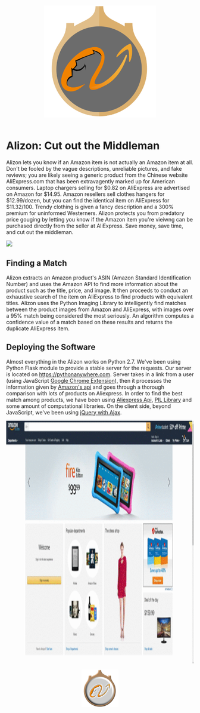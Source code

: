 <p align="center">
    <img src="docs/images/logo.png" height="300" />
  <br><br>
</p>

Alizon: Cut out the Middleman
===========================
Alizon lets you know if an Amazon item is not actually an Amazon item at all. Don't be fooled by the vague descriptions, unreliable pictures, and fake reviews; you are likely seeing a generic product from the Chinese website AliExpress.com that has been extravagently marked up for American consumers. Laptop chargers selling for $0.82 on AliExpress are advertised on Amazon for $14.95. Amazon resellers sell clothes hangers for $12.99/dozen, but you can find the identical item on AliExpress for $11.32/100. Trendy clothing is given a fancy description and a 300% premium for uninformed Westerners. Alizon protects you from predatory price gouging by letting you know if the Amazon item you're vieiwng can be purchased directly from the seller at AliExpress. Save money, save time, and cut out the middleman.

<img src="docs/images/comparisons.gif" />

Finding a Match
----------------------
Alizon extracts an Amazon product's ASIN (Amazon Standard Identification Number) and uses the Amazon API to find more information about the product such as the title, price, and image. It then proceeds to conduct an exhaustive search of the item on AliExpress to find products with equivalent titles. Alizon uses the Python Imaging Library to intelligently find matches between the product images from Amazon and AliExpress, with images over a 95% match being considered the most seriously. An algorithm computes a confidence value of a match based on these results and returns the duplicate AliExpress item.

Deploying the Software
------------------------------
Almost everything in the Alizon works on Python 2.7. We've been using Python Flask module to provide a stable server for the requests. Our server is located on <a href='pythonanywhere.com'>https://pythonanywhere.com</a>. Server takes in a link from a user (using JavaScript <a href='https://chrome.google.com/webstore/category/extensions'>Google Chrome Extension</a>), then it processes the information given by <a href='https://pypi.python.org/pypi/python-amazon-product-api/'>Amazon's api</a> and goes through a thorough comparison with lots of products on Aliexpress. In order to find the best match among products, we have been using <a href='https://pypi.python.org/pypi/aliexpress-api-client/0.1.0'>Aliexpress Api</a>, <a href='http://www.pythonware.com/products/pil/'>PIL Library</a> and some amount of computational libraries. On the client side, beyond JavaScript, we've been using <a href='http://api.jquery.com/jquery.ajax/'>jQuery with Ajax</a>.

<img src="docs/images/keyboard.gif" width = "900" height="650"/>

<p align="center">
    <img src="docs/images/logo_shiny.png" height="100" />
</p>
